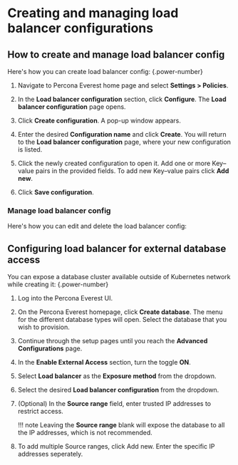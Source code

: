# Creating and managing load balancer configurations


## How to create and manage load balancer config

Here's how you can create load balancer config:
{.power-number}

1.  Navigate to Percona Everest home page and select <i class="uil uil-cog"></i> **Settings > Policies**.

2. In the **Load balancer configuration** section, click **Configure**. The **Load balancer configuration** page opens.

3. Click **Create configuration**. A pop-up window appears.

4. Enter the desired **Configuration name** and click **Create**. You will return to the **Load balancer configuration** page, where your new configuration is listed.

5. Click the newly created configuration to open it. Add one or more Key–value pairs in the provided fields. To add new Key–value pairs click **Add new**. 

6. Click **Save configuration**.

### Manage load balancer config

Here's how you can edit and delete the load balancer config:



## Configuring load balancer for external database access

You can expose a database cluster available outside of Kubernetes network while creating it:
{.power-number}

1. Log into the Percona Everest UI.

2. On the Percona Everest homepage, click **Create database**. The menu for the different database types will open. Select the database that you wish to provision.

3. Continue through the setup pages until you reach the **Advanced Configurations** page.

4. In the **Enable External Access** section, turn the toggle **ON**. 

5. Select **Load balancer** as the **Exposure method** from the dropdown.

6. Select the desired **Load balancer configuration** from the dropdown.

7. (Optional) In the **Source range** field, enter trusted IP addresses to restrict access.

    !!! note
        Leaving the **Source range** blank will expose the database to all the IP addresses, which is not recommended.

8. To add multiple Source ranges, click Add new. Enter the specific IP addresses seperately.





 








